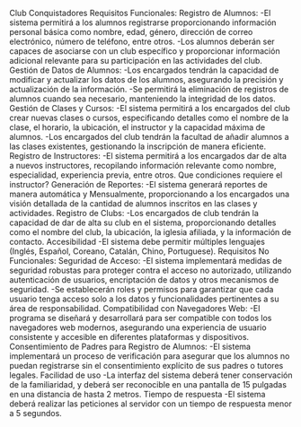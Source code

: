 Club Conquistadores
Requisitos Funcionales:
Registro de Alumnos:
-El sistema permitirá a los alumnos registrarse proporcionando información personal básica como nombre, edad, género, dirección de correo electrónico, número de teléfono, entre otros.
-Los alumnos deberán ser capaces de asociarse con un club específico y proporcionar información adicional relevante para su participación en las actividades del club.
Gestión de Datos de Alumnos:
-Los encargados tendrán la capacidad de modificar y actualizar los datos de los alumnos, asegurando la precisión y actualización de la información.
-Se permitirá la eliminación de registros de alumnos cuando sea necesario, manteniendo la integridad de los datos.
Gestión de Clases y Cursos:
-El sistema permitirá a los encargados del club crear nuevas clases o cursos, especificando detalles como el nombre de la clase, el horario, la ubicación, el instructor y la capacidad máxima de alumnos.
-Los encargados del club tendrán la facultad de añadir alumnos a las clases existentes, gestionando la inscripción de manera eficiente.
Registro de Instructores:
-El sistema permitirá a los encargados dar de alta a nuevos instructores, recopilando información relevante como nombre, especialidad, experiencia previa, entre otros.
Que condiciones requiere el instructor?
Generación de Reportes:
-El sistema generará reportes de manera automática y Mensualmente, proporcionando a los encargados una visión detallada de la cantidad de alumnos inscritos en las clases y actividades.
Registro de Clubs:
-Los encargados de club tendrán la capacidad de dar de alta su club en el sistema, proporcionando detalles como el nombre del club, la ubicación, la iglesia afiliada, y la información de contacto.
Accesibilidad
-El sistema debe permitir múltiples lenguajes (Inglés, Español, Coreano, Catalán, Chino, Portuguese).
Requisitos No Funcionales:
Seguridad de Acceso:
-El sistema implementará medidas de seguridad robustas para proteger contra el acceso no autorizado, utilizando autenticación de usuarios, encriptación de datos y otros mecanismos de seguridad.
-Se establecerán roles y permisos para garantizar que cada usuario tenga acceso solo a los datos y funcionalidades pertinentes a su área de responsabilidad.
Compatibilidad con Navegadores Web:
-El programa se diseñará y desarrollará para ser compatible con todos los navegadores web modernos, asegurando una experiencia de usuario consistente y accesible en diferentes plataformas y dispositivos.
Consentimiento de Padres para Registro de Alumnos:
-El sistema implementará un proceso de verificación para asegurar que los alumnos no puedan registrarse sin el consentimiento explícito de sus padres o tutores legales.
Facilidad de uso
-La interfaz del sistema deberá tener conservación de la familiaridad, y deberá ser reconocible en una pantalla de 15 pulgadas en una distancia de hasta 2 metros.
Tiempo de respuesta
-El sistema deberá realizar las peticiones al servidor con un tiempo de respuesta menor a 5 segundos.
